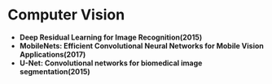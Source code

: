 # Computer Vision

- **Deep Residual Learning for Image Recognition(2015)**
- **MobileNets: Efficient Convolutional Neural Networks for Mobile Vision Applications(2017)**
- **U-Net: Convolutional networks for biomedical image segmentation(2015)**


